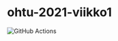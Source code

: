 # ohtu-2021-viikko1

![GitHub Actions](https://github.com/EA2021/ohtu-2021-viikko1/actions/workflows/Java%20CI%20with%20Gradle/badge.svg)
